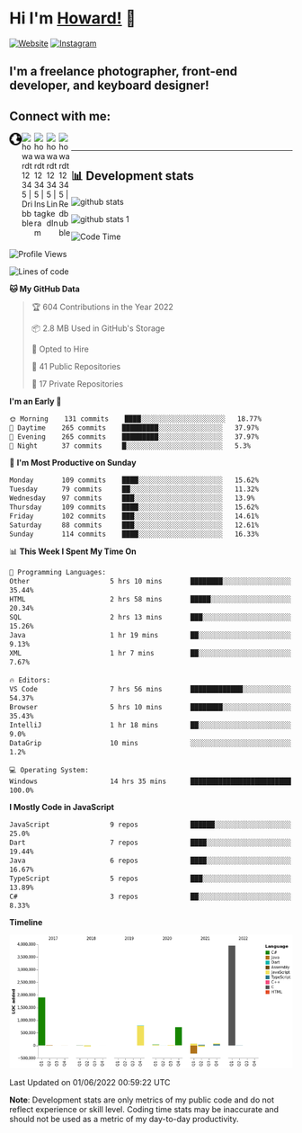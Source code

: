 # Hi I'm [Howard!][website] 👋

[![Website](https://img.shields.io/website?label=howardt12345.com&style=for-the-badge&url=https%3A%2F%2Fhowardt12345.com)](https://howardt12345.com)
[![Instagram](https://img.shields.io/badge/instagram-%23E4405F.svg?&style=for-the-badge&logo=instagram&logoColor=white)](https://instagram.com/howardt12345)

I'm a freelance photographer, front-end developer, and keyboard designer!
---

## Connect with me:

[<img align="left" alt="howardt12345.com" width="22px" src="https://raw.githubusercontent.com/iconic/open-iconic/master/svg/globe.svg" />][website]
[<img align="left" alt="howardt12345 | Dribbble" width="22px" src="https://cdn.jsdelivr.net/npm/simple-icons@v3/icons/dribbble.svg" />][dribbble]
[<img align="left" alt="howardt12345 | Instagram" width="22px" src="https://cdn.jsdelivr.net/npm/simple-icons@v3/icons/instagram.svg" />][instagram]
[<img align="left" alt="howardt12345 | LinkedIn" width="22px" src="https://cdn.jsdelivr.net/npm/simple-icons@v3/icons/linkedin.svg" />][linkedin]
[<img align="left" alt="howardt12345 | Redbubble" width="22px" src="https://cdn.jsdelivr.net/npm/simple-icons@v3/icons/redbubble.svg" />][redbubble]

<br />

---

## 📊 Development stats

![github stats](https://github-readme-stats.vercel.app/api?username=howardt12345&show_icons=true&hide_border=true&theme=dark&hide=contribs,issues)

![github stats 1](https://github-readme-stats.vercel.app/api/top-langs?username=howardt12345&langs_count=8&show_icons=true&hide_border=true&theme=dark&layout=compact)

<!--START_SECTION:waka-->
![Code Time](http://img.shields.io/badge/Code%20Time-0%20secs-blue)

![Profile Views](http://img.shields.io/badge/Profile%20Views-2-blue)

![Lines of code](https://img.shields.io/badge/From%20Hello%20World%20I%27ve%20Written-7%20Million%20lines%20of%20code-blue)

**🐱 My GitHub Data** 

> 🏆 604 Contributions in the Year 2022
 > 
> 📦 2.8 MB Used in GitHub's Storage 
 > 
> 💼 Opted to Hire
 > 
> 📜 41 Public Repositories 
 > 
> 🔑 17 Private Repositories  
 > 
**I'm an Early 🐤** 

```text
🌞 Morning    131 commits    ████░░░░░░░░░░░░░░░░░░░░░   18.77% 
🌆 Daytime    265 commits    █████████░░░░░░░░░░░░░░░░   37.97% 
🌃 Evening    265 commits    █████████░░░░░░░░░░░░░░░░   37.97% 
🌙 Night      37 commits     █░░░░░░░░░░░░░░░░░░░░░░░░   5.3%

```
📅 **I'm Most Productive on Sunday** 

```text
Monday       109 commits    ████░░░░░░░░░░░░░░░░░░░░░   15.62% 
Tuesday      79 commits     ██░░░░░░░░░░░░░░░░░░░░░░░   11.32% 
Wednesday    97 commits     ███░░░░░░░░░░░░░░░░░░░░░░   13.9% 
Thursday     109 commits    ████░░░░░░░░░░░░░░░░░░░░░   15.62% 
Friday       102 commits    ███░░░░░░░░░░░░░░░░░░░░░░   14.61% 
Saturday     88 commits     ███░░░░░░░░░░░░░░░░░░░░░░   12.61% 
Sunday       114 commits    ████░░░░░░░░░░░░░░░░░░░░░   16.33%

```


📊 **This Week I Spent My Time On** 

```text
💬 Programming Languages: 
Other                    5 hrs 10 mins       ████████░░░░░░░░░░░░░░░░░   35.44% 
HTML                     2 hrs 58 mins       █████░░░░░░░░░░░░░░░░░░░░   20.34% 
SQL                      2 hrs 13 mins       ███░░░░░░░░░░░░░░░░░░░░░░   15.26% 
Java                     1 hr 19 mins        ██░░░░░░░░░░░░░░░░░░░░░░░   9.13% 
XML                      1 hr 7 mins         ██░░░░░░░░░░░░░░░░░░░░░░░   7.67%

🔥 Editors: 
VS Code                  7 hrs 56 mins       █████████████░░░░░░░░░░░░   54.37% 
Browser                  5 hrs 10 mins       ████████░░░░░░░░░░░░░░░░░   35.43% 
IntelliJ                 1 hr 18 mins        ██░░░░░░░░░░░░░░░░░░░░░░░   9.0% 
DataGrip                 10 mins             ░░░░░░░░░░░░░░░░░░░░░░░░░   1.2%

💻 Operating System: 
Windows                  14 hrs 35 mins      █████████████████████████   100.0%

```

**I Mostly Code in JavaScript** 

```text
JavaScript               9 repos             ██████░░░░░░░░░░░░░░░░░░░   25.0% 
Dart                     7 repos             ████░░░░░░░░░░░░░░░░░░░░░   19.44% 
Java                     6 repos             ████░░░░░░░░░░░░░░░░░░░░░   16.67% 
TypeScript               5 repos             ███░░░░░░░░░░░░░░░░░░░░░░   13.89% 
C#                       3 repos             ██░░░░░░░░░░░░░░░░░░░░░░░   8.33%

```


**Timeline**

![Chart not found](https://raw.githubusercontent.com/howardt12345/howardt12345/master/charts/bar_graph.png) 


 Last Updated on 01/06/2022 00:59:22 UTC
<!--END_SECTION:waka-->

**Note**: Development stats are only metrics of my public code and do not reflect experience or skill level. Coding time stats may be inaccurate and should not be used as a metric of my day-to-day productivity.

[website]: https://howardt12345.com
[dribbble]: https://dribbble.com/howardt12345
[instagram]: https://instagram.com/howardt12345
[linkedin]: https://linkedin.com/in/howardt12345
[redbubble]: https://www.redbubble.com/people/howardt12345/

